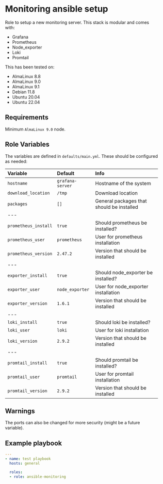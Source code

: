 # Monitoring ansible setup

Role to setup a new monitoring server. This stack is modular and comes with:

- Grafana
- Prometheus
- Node_exporter
- Loki
- Promtail

This has been tested on:

- AlmaLinux 8.8
- AlmaLinux 9.0
- AlmaLinux 9.1
- Debian 11.8
- Ubuntu 20.04
- Ubuntu 22.04

## Requirements

Minimum `AlmaLinux 9.0` node.

## Role Variables

The variables are defined in `defaults/main.yml`. These should be configured as needed:

| Variable | Default | Info |
| :------- | :------ | :--- |
| `hostname`                      | `grafana-server` | Hostname of the system                            |
| `download_location`             | `/tmp`           | Download location                                 |
| `packages`                      | `[]`             | General packages that should be installed         |
| ---      |         |      |
| `prometheus_install`            | `true`           | Should prometheus be installed?                   |
| `prometheus_user`               | `prometheus`     | User for prometheus installation                  |
| `prometheus_version`            | `2.47.2`         | Version that should be installed                  |
| ---      |         |      |
| `exporter_install`              | `true`           | Should node_exporter be installed?                |
| `exporter_user`                 | `node_exporter`  | User for node_exporter installation               |
| `exporter_version`              | `1.6.1`          | Version that should be installed                  |
| ---      |         |            |
| `loki_install`                  | `true`           | Should loki be installed?                         |
| `loki_user`                     | `loki`           | User for loki installation                        |
| `loki_version`                  | `2.9.2`          | Version that should be installed                  |
| ---      |         |      |
| `promtail_install`              | `true`           | Should promtail be installed?                     |
| `promtail_user`                 | `promtail`       | User for promtail installation                    |
| `promtail_version`              | `2.9.2`          | Version that should be installed                  |

## Warnings

The ports can also be changed for more security (might be a future variable).

## Example playbook

```yml
---
- name: test playbook
  hosts: general

  roles:
  - role: ansible-monitoring
```
